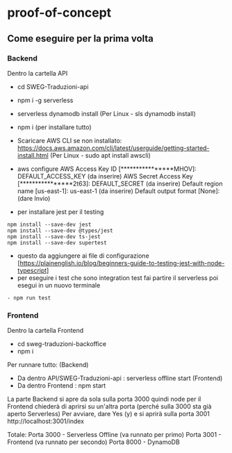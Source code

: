 # proof-of-concept


## Come eseguire per la prima volta

### Backend
Dentro la cartella API
- cd SWEG-Traduzioni-api
- npm i -g serverless 
- serverless dynamodb install (Per Linux - sls dynamodb install)
- npm i (per installare tutto)

- Scaricare AWS CLI se non installato: https://docs.aws.amazon.com/cli/latest/userguide/getting-started-install.html
(Per Linux - sudo apt install awscli)

- aws configure
AWS Access Key ID [****************MHOV]: DEFAULT_ACCESS_KEY (da inserire)
AWS Secret Access Key [****************2t63]: DEFAULT_SECRET (da inserire)
Default region name [us-east-1]: us-east-1 (da inserire)
Default output format [None]: (dare Invio)
- per installare jest per il testing
```
npm install --save-dev jest
npm install --save-dev @types/jest
npm install --save-dev ts-jest
npm install --save-dev supertest
```
- questo da aggiungere ai file di configurazione [https://plainenglish.io/blog/beginners-guide-to-testing-jest-with-node-typescript]
- per eseguire i test che sono integration test fai partire il serverless poi esegui in un nuovo terminale
```
- npm run test 
```

### Frontend
Dentro la cartella Frontend
- cd sweg-traduzioni-backoffice
- npm i


Per runnare tutto:
(Backend)
- Da dentro API/SWEG-Traduzioni-api : serverless offline start
(Frontend)
- Da dentro Frontend : npm start


La parte Backend si apre da sola sulla porta 3000 quindi node per il Frontend chiederà di aprirsi su un'altra porta (perché sulla 3000 sta già aperto Serverless) 
Per avviare, dare Yes (y) e si aprirà sulla porta 3001
http://localhost:3001/index

Totale: 
Porta 3000 - Serverless Offline (va runnato per primo)
Porta 3001 - Frontend (va runnato per secondo)
Porta 8000 - DynamoDB
